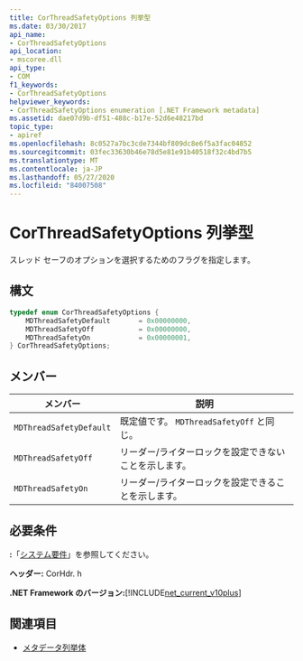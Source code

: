```yaml
---
title: CorThreadSafetyOptions 列挙型
ms.date: 03/30/2017
api_name:
- CorThreadSafetyOptions
api_location:
- mscoree.dll
api_type:
- COM
f1_keywords:
- CorThreadSafetyOptions
helpviewer_keywords:
- CorThreadSafetyOptions enumeration [.NET Framework metadata]
ms.assetid: dae07d9b-df51-488c-b17e-52d6e48217bd
topic_type:
- apiref
ms.openlocfilehash: 8c0527a7bc3cde7344bf809dc8e6f5a3fac04852
ms.sourcegitcommit: 03fec33630b46e78d5e81e91b40518f32c4bd7b5
ms.translationtype: MT
ms.contentlocale: ja-JP
ms.lasthandoff: 05/27/2020
ms.locfileid: "84007508"
---
```

# <a name="corthreadsafetyoptions-enumeration"></a>CorThreadSafetyOptions 列挙型

スレッド セーフのオプションを選択するためのフラグを指定します。

## <a name="syntax"></a>構文

```cpp
typedef enum CorThreadSafetyOptions {
    MDThreadSafetyDefault       = 0x00000000,
    MDThreadSafetyOff           = 0x00000000,
    MDThreadSafetyOn            = 0x00000001,
} CorThreadSafetyOptions;
```

## <a name="members"></a>メンバー

|メンバー|説明|
|------------|-----------------|
|`MDThreadSafetyDefault`|既定値です。 `MDThreadSafetyOff` と同じ。|
|`MDThreadSafetyOff`|リーダー/ライターロックを設定できないことを示します。|
|`MDThreadSafetyOn`|リーダー/ライターロックを設定できることを示します。|

## <a name="requirements"></a>必要条件

**:**「[システム要件](../../get-started/system-requirements.md)」を参照してください。

**ヘッダー:** CorHdr. h

**.NET Framework のバージョン:**[!INCLUDE[net_current_v10plus](../../../../includes/net-current-v10plus-md.md)]

## <a name="see-also"></a>関連項目

- [メタデータ列挙体](metadata-enumerations.md)
